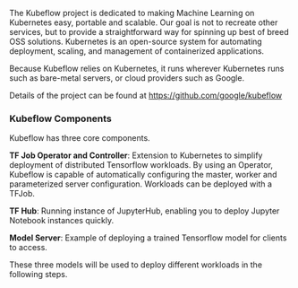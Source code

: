 The Kubeflow project is dedicated to making Machine Learning on Kubernetes easy, portable and scalable. Our goal is not to recreate other services, but to provide a straightforward way for spinning up best of breed OSS solutions. Kubernetes is an open-source system for automating deployment, scaling, and management of containerized applications.

Because Kubeflow relies on Kubernetes, it runs wherever Kubernetes runs such as bare-metal servers, or cloud providers such as Google.

Details of the project can be found at https://github.com/google/kubeflow

### Kubeflow Components

Kubeflow has three core components.

__TF Job Operator and Controller__: Extension to Kubernetes to simplify deployment of distributed Tensorflow workloads. By using an Operator, Kubeflow is capable of automatically configuring the master, worker and parameterized server configuration. Workloads can be deployed with a TFJob.

__TF Hub__: Running instance of JupyterHub, enabling you to deploy Jupyter Notebook instances quickly.

__Model Server__: Example of deploying a trained Tensorflow model for clients to access.

These three models will be used to deploy different workloads in the following steps.
